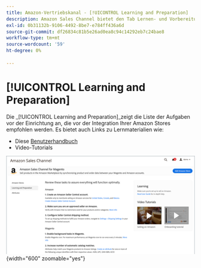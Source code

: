 ```yaml
---
title: Amazon-Vertriebskanal - [!UICONTROL Learning and Preparation]
description: Amazon Sales Channel bietet den Tab Lernen- und Vorbereitungsansicht , um einen einfachen Zugriff auf eine Liste von Einrichtungsaufgaben und Informationsressourcen zu ermöglichen.
exl-id: 0b31132b-9106-4492-8be7-e784ff436a6d
source-git-commit: df26834c81b5e26ad0ea8c94c14292eb7c24bae8
workflow-type: tm+mt
source-wordcount: '59'
ht-degree: 0%

---
```


# [!UICONTROL Learning and Preparation]

Die _[!UICONTROL Learning and Preparation]_zeigt die Liste der Aufgaben vor der Einrichtung an, die vor der Integration Ihrer Amazon Stores empfohlen werden. Es bietet auch Links zu Lernmaterialien wie:

- Diese [Benutzerhandbuch](./overview.md)
- Video-Tutorials

![Lernen und Vorbereitung](assets/learning-preparation.png){width="600" zoomable="yes"}
